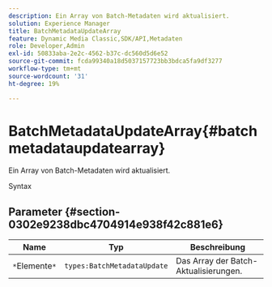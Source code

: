 ```yaml
---
description: Ein Array von Batch-Metadaten wird aktualisiert.
solution: Experience Manager
title: BatchMetadataUpdateArray
feature: Dynamic Media Classic,SDK/API,Metadaten
role: Developer,Admin
exl-id: 50833aba-2e2c-4562-b37c-dc560d5d6e52
source-git-commit: fcda99340a18d5037157723bb3bdca5fa9df3277
workflow-type: tm+mt
source-wordcount: '31'
ht-degree: 19%

---
```


# BatchMetadataUpdateArray{#batchmetadataupdatearray}

Ein Array von Batch-Metadaten wird aktualisiert.

Syntax

## Parameter {#section-0302e9238dbc4704914e938f42c881e6}

| Name | Typ | Beschreibung |
|---|---|---|
| `*`Elemente`*` | `types:BatchMetadataUpdate` | Das Array der Batch-Aktualisierungen. |
